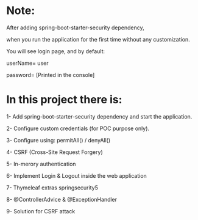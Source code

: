 # Note:
   
   After adding spring-boot-starter-security dependency,
   
   when you run the application for the first time without any customization.
   
   You will see login page, and by default:
   
   userName= user
   
   password= [Printed in the console]

# In this project there is:

   1- Add spring-boot-starter-security dependency and start the application.
   
   2- Configure custom credentials (for POC purpose only).
   
   3- Configure using: permitAll() / denyAll()
   
   4- CSRF (Cross-Site Request Forgery)
   
   5- In-merory authentication
   
   6- Implement Login & Logout inside the web application
   
   7- Thymeleaf extras springsecurity5
   
   8- @ControllerAdvice & @ExceptionHandler
   
   9- Solution for CSRF attack